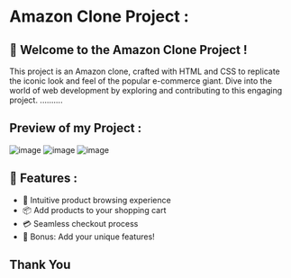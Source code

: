 # Amazon Clone Project :


## 🚀 Welcome to the Amazon Clone Project !

This project is an Amazon clone, crafted with HTML and CSS to replicate the iconic look and feel of the popular e-commerce giant. Dive into the world of web development by exploring and contributing to this engaging project. ..........

## Preview of my Project :
![image](https://github.com/raviranjan0/Amazonclone/assets/100368738/45759130-7459-4f60-b032-3fb2adb36a0e)
![image](https://github.com/raviranjan0/Amazonclone/assets/100368738/2944cd1b-8044-4522-9663-58058e486c17)
![image](https://github.com/raviranjan0/Amazonclone/assets/100368738/c3152f43-9d2d-4d48-b77f-f742bf4979c3)



## 🌟 Features : 

- 🛒 Intuitive product browsing experience
- 📦 Add products to your shopping cart
- 💳 Seamless checkout process
- 🌟 Bonus: Add your unique features!

## Thank You 
